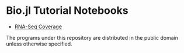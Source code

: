 # Bio.jl Tutorial Notebooks

* [RNA-Seq Coverage](https://nbviewer.jupyter.org/github/bicycle1885/BioTutorials/blob/master/RNA-Seq%20Coverage/RNA-Seq%20Coverage.ipynb)

The programs under this repository are distributed in the public domain unless
otherwise specified.
